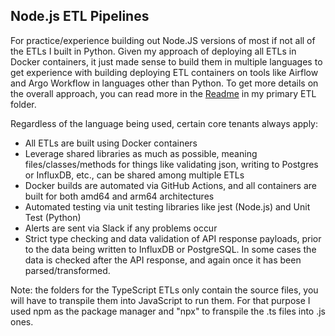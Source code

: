 ## Node.js ETL Pipelines

For practice/experience building out Node.JS versions of most if not all of the ETLs I built in Python. Given my approach of deploying all ETLs in Docker containers, it just made sense to build them in multiple languages to get experience with building deploying ETL containers on tools like Airflow and Argo Workflow in languages other than Python. To get more details on the overall approach, you can read more in the [Readme](https://github.com/MarkhamLee/finance-productivity-iot-informational-weather-dashboard/tree/main/etl_pipelines) in my primary ETL folder. 

Regardless of the language being used, certain core tenants always apply:

* All ETLs are built using Docker containers
* Leverage shared libraries as much as possible, meaning files/classes/methods for things like validating json, writing to Postgres or InfluxDB, etc., can be shared among multiple ETLs 
* Docker builds are automated via GitHub Actions, and all containers are built for both amd64 and arm64 architectures
* Automated testing via unit testing libraries like jest (Node.js) and Unit Test (Python)
* Alerts are sent via Slack if any problems occur 
* Strict type checking and data validation of API response payloads, prior to the data being written to InfluxDB or PostgreSQL. In some cases the data is checked after the API response, and again once it has been parsed/transformed. 

Note: the folders for the TypeScript ETLs only contain the source files, you will have to transpile them into JavaScript to run them. For that purpose I used npm as the package manager and "npx" to franspile the .ts files into .js ones.